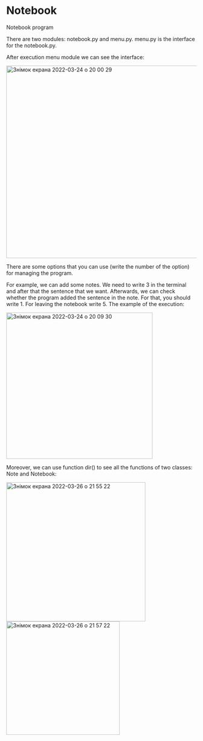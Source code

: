 # Notebook
Notebook program

There are two modules: notebook.py and menu.py. menu.py is the interface for the notebook.py.

After execution menu module we can see the interface:

<img width="509" alt="Знімок екрана 2022-03-24 о 20 00 29" src="https://user-images.githubusercontent.com/96167224/159980805-15cb1628-b8b5-4574-ab08-d3b4b7214da0.png">

There are some options that you can use (write the number of the option) for managing the program.

For example, we can add some notes. We need to write 3 in the terminal and after that the sentence that we want. Afterwards, we can check whether the program added the sentence in the note. For that, you should write 1. For leaving the notebook write 5. The example of the execution:

<img width="387" alt="Знімок екрана 2022-03-24 о 20 09 30" src="https://user-images.githubusercontent.com/96167224/159982380-37947a58-e170-43b3-95ad-b93415dee984.png">

Moreover, we can use function dir() to see all the functions of two classes: Note and Notebook:

<img width="368" alt="Знімок екрана 2022-03-26 о 21 55 22" src="https://user-images.githubusercontent.com/96167224/160255231-1ac61f23-ad2b-48d6-8e1e-9dafd9dce6c7.png">

<img width="300" alt="Знімок екрана 2022-03-26 о 21 57 22" src="https://user-images.githubusercontent.com/96167224/160255234-1253cf15-4160-4b40-bc93-6b483aa11743.png">
